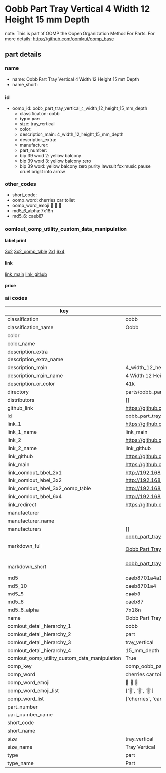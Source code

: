 # Oobb Part Tray Vertical 4 Width 12 Height 15 mm Depth  

note: This is part of OOMP the Oopen Organization Method For Parts. For more details: https://github.com/oomlout/oomp_base

##  part details
  







### name
* name: Oobb Part Tray Vertical 4 Width 12 Height 15 mm Depth
* name_short: 
### id
* oomp_id: oobb_part_tray_vertical_4_width_12_height_15_mm_depth
  * classification: oobb
  * type: part
  * size: tray_vertical
  * color: 
  * description_main: 4_width_12_height_15_mm_depth
  * description_extra: 
  * manufacturer: 
  * part_number: 
  * bip 39 word 2: yellow balcony
  * bip 39 word 3: yellow balcony zero
  * bip 39 word: yellow balcony zero purity lawsuit fox music pause cruel bright into arrow

### other_codes
* short_code: 
* oomp_word: cherries car toilet
* oomp_word_emoji :cherries: :car: :toilet:
* md5_6_alpha: 7x18n
* md5_6: caeb87






### oomlout_oomp_utility_custom_data_manipulation
#### label print
[3x2](http://192.168.1.245:1112/?label=oomp%207x18n)
[3x2_oomp_table](http://192.168.1.108:1112/?label=oomp%207x18n)
[2x1](http://192.168.1.242:1112/?label=oomp%207x18n)
[6x4](http://192.168.1.55:1112/?label=oomp%207x18n)    

#### link

[link_main](https://github.com/oomlout/oomlout_oomp_version_1_messy/tree/main/parts/oobb_part_tray_vertical_4_width_12_height_15_mm_depth) [link_github](https://github.com/oomlout/oomlout_oomp_version_1_messy/tree/main/parts/oobb_part_tray_vertical_4_width_12_height_15_mm_depth)                             

#### price







### all codes 
| key | value |  
| --- | --- |  
| classification | oobb |  
| classification_name | Oobb |  
| color |  |  
| color_name |  |  
| description_extra |  |  
| description_extra_name |  |  
| description_main | 4_width_12_height_15_mm_depth |  
| description_main_name | 4 Width 12 Height 15 mm Depth |  
| description_or_color | 41k |  
| directory | parts/oobb_part_tray_vertical_4_width_12_height_15_mm_depth |  
| distributors | [] |  
| github_link | https://github.com/oomlout/oomlout_oomp_part_src/tree/main/parts/oobb_part_tray_vertical_4_width_12_height_15_mm_depth |  
| id | oobb_part_tray_vertical_4_width_12_height_15_mm_depth |  
| link_1 | https://github.com/oomlout/oomlout_oomp_version_1_messy/tree/main/parts/oobb_part_tray_vertical_4_width_12_height_15_mm_depth |  
| link_1_name | link_main |  
| link_2 | https://github.com/oomlout/oomlout_oomp_version_1_messy/tree/main/parts/oobb_part_tray_vertical_4_width_12_height_15_mm_depth |  
| link_2_name | link_github |  
| link_github | https://github.com/oomlout/oomlout_oomp_version_1_messy/tree/main/parts/oobb_part_tray_vertical_4_width_12_height_15_mm_depth |  
| link_main | https://github.com/oomlout/oomlout_oomp_version_1_messy/tree/main/parts/oobb_part_tray_vertical_4_width_12_height_15_mm_depth |  
| link_oomlout_label_2x1 | http://192.168.1.242:1112/?label=oomp%207x18n |  
| link_oomlout_label_3x2 | http://192.168.1.245:1112/?label=oomp%207x18n |  
| link_oomlout_label_3x2_oomp_table | http://192.168.1.108:1112/?label=oomp%207x18n |  
| link_oomlout_label_6x4 | http://192.168.1.55:1112/?label=oomp%207x18n |  
| link_redirect | https://github.com/oomlout/oomlout_oomp_version_1_messy/tree/main/parts/oobb_part_tray_vertical_4_width_12_height_15_mm_depth |  
| manufacturer |  |  
| manufacturer_name |  |  
| manufacturers | [] |  
| markdown_full | [oobb_part_tray_vertical_4_width_12_height_15_mm_depth](none)<br>[](none)<br>[Oobb Part Tray Vertical 4 Width 12 Height 15 Mm Depth](none)<br><br> |  
| markdown_short | [oobb_part_tray_vertical_4_width_12_height_15_mm_depth](none)<br><br> |  
| md5 | caeb8701a4a1723d713f1ae5ff4477f8 |  
| md5_10 | caeb8701a4 |  
| md5_5 | caeb8 |  
| md5_6 | caeb87 |  
| md5_6_alpha | 7x18n |  
| name | Oobb Part Tray Vertical 4 Width 12 Height 15 mm Depth |  
| oomlout_detail_hierarchy_1 | oobb |  
| oomlout_detail_hierarchy_2 | part |  
| oomlout_detail_hierarchy_3 | tray_vertical |  
| oomlout_detail_hierarchy_4 | 15_mm_depth |  
| oomlout_oomp_utility_custom_data_manipulation | True |  
| oomp_key | oomp_oobb_part_tray_vertical_4_width_12_height_15_mm_depth |  
| oomp_word | cherries car toilet |  
| oomp_word_emoji | :cherries: :car: :toilet: |  
| oomp_word_emoji_list | [':cherries:', ':car:', ':toilet:'] |  
| oomp_word_list | ['cherries', 'car', 'toilet'] |  
| part_number |  |  
| part_number_name |  |  
| short_code |  |  
| short_name |  |  
| size | tray_vertical |  
| size_name | Tray Vertical |  
| type | part |  
| type_name | Part |  
